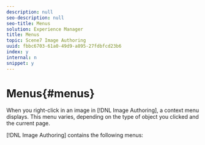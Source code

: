 ```yaml
---
description: null
seo-description: null
seo-title: Menus
solution: Experience Manager
title: Menus
topic: Scene7 Image Authoring
uuid: fbbc6703-61a0-49d9-a895-27fdbfcd23b6
index: y
internal: n
snippet: y
---
```


# Menus{#menus}

When you right-click in an image in [!DNL Image Authoring], a context menu displays. This menu varies, depending on the type of object you clicked and the current page.

[!DNL Image Authoring] contains the following menus: 
